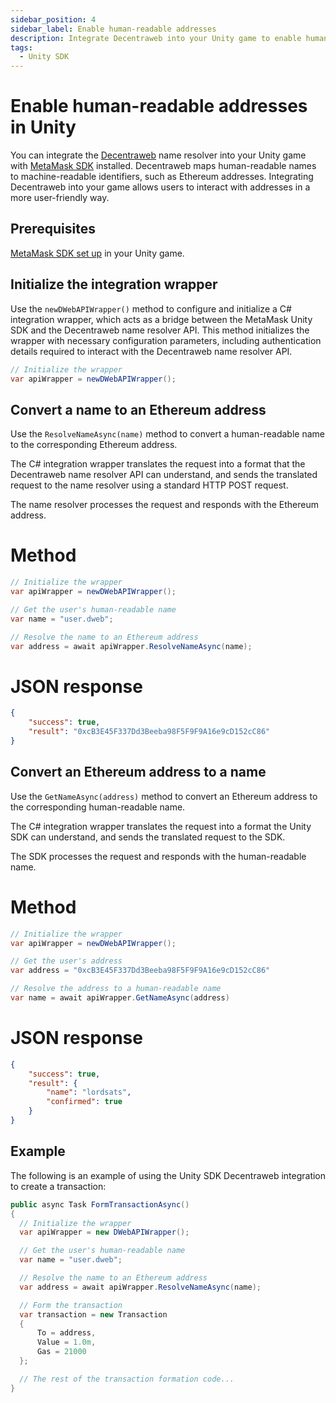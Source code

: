 ```yaml
---
sidebar_position: 4
sidebar_label: Enable human-readable addresses
description: Integrate Decentraweb into your Unity game to enable human-readable addresses.
tags:
  - Unity SDK
---
```


# Enable human-readable addresses in Unity

You can integrate the [Decentraweb](https://decentraweb.org/) name resolver into your Unity game
with [MetaMask SDK](index.md) installed.
Decentraweb maps human-readable names to machine-readable identifiers, such as Ethereum addresses.
Integrating Decentraweb into your game allows users to interact with addresses in a more user-friendly way.

## Prerequisites

[MetaMask SDK set up](index.md) in your Unity game.

## Initialize the integration wrapper

Use the `newDWebAPIWrapper()` method to configure and initialize a C# integration wrapper, which
acts as a bridge between the MetaMask Unity SDK and the Decentraweb name resolver API.
This method initializes the wrapper with necessary configuration parameters, including
authentication details required to interact with the Decentraweb name resolver API.

```csharp
// Initialize the wrapper
var apiWrapper = newDWebAPIWrapper();
```

## Convert a name to an Ethereum address

Use the `ResolveNameAsync(name)` method to convert a human-readable name to the corresponding
Ethereum address.

The C# integration wrapper translates the request into a format that the Decentraweb name resolver
API can understand, and sends the translated request to the name resolver using a standard HTTP POST request.

The name resolver processes the request and responds with the Ethereum address.

<!--tabs-->

# Method

```csharp
// Initialize the wrapper
var apiWrapper = newDWebAPIWrapper();

// Get the user's human-readable name
var name = "user.dweb";

// Resolve the name to an Ethereum address
var address = await apiWrapper.ResolveNameAsync(name);
```

# JSON response

```json
{
    "success": true,
    "result": "0xcB3E45F337Dd3Beeba98F5F9F9A16e9cD152cC86"
}
```

<!--/tabs-->

## Convert an Ethereum address to a name

Use the `GetNameAsync(address)` method to convert an Ethereum address to the corresponding
human-readable name.

The C# integration wrapper translates the request into a format the Unity SDK can understand, and
sends the translated request to the SDK.

The SDK processes the request and responds with the human-readable name.

<!--tabs-->

# Method

```csharp
// Initialize the wrapper
var apiWrapper = newDWebAPIWrapper();

// Get the user's address
var address = "0xcB3E45F337Dd3Beeba98F5F9F9A16e9cD152cC86"

// Resolve the address to a human-readable name
var name = await apiWrapper.GetNameAsync(address)
```

# JSON response

```json
{
    "success": true,
    "result": {
        "name": "lordsats",
        "confirmed": true
    }
}
```

<!--/tabs-->

## Example

The following is an example of using the Unity SDK Decentraweb integration to create a transaction:

```csharp
public async Task FormTransactionAsync()
{
  // Initialize the wrapper
  var apiWrapper = new DWebAPIWrapper();

  // Get the user's human-readable name
  var name = "user.dweb";

  // Resolve the name to an Ethereum address
  var address = await apiWrapper.ResolveNameAsync(name);

  // Form the transaction
  var transaction = new Transaction
  {
      To = address,
      Value = 1.0m,
      Gas = 21000
  };

  // The rest of the transaction formation code...
}
```
